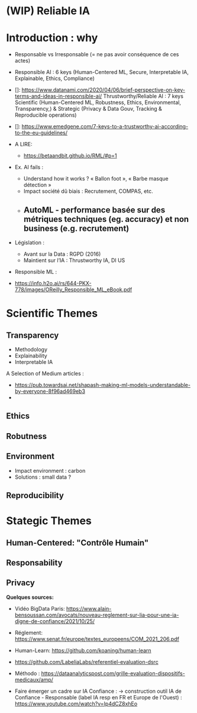 # (WIP) Reliable IA

# Introduction : why

* Responsable vs Irresponsable (= ne pas avoir conséquence de ces actes)
* Responsible AI : 6 keys (Human-Centered ML, Secure, Interpretable IA, Explainable, Ethics, Compliance)
* []: https://www.datanami.com/2020/04/06/brief-perspective-on-key-terms-and-ideas-in-responsible-ai/
Thrustworthy/Reliable AI : 7 keys Scientific (Human-Centered ML, Robustness,  Ethics, Environmental, Transparency,) & Strategic (Privacy & Data Gouv, Tracking & Reproducible operations)
* []: https://www.emedgene.com/7-keys-to-a-trustworthy-ai-according-to-the-eu-guidelines/


* A LIRE: 
    - https://betaandbit.github.io/RML/#p=1


* Ex. AI fails : 
	- Understand how it works ? « Ballon foot »,  « Barbe masque détection »
	- Impact société dû biais : Recrutement, COMPAS, etc. 
	- AutoML - performance basée sur des métriques techniques (eg. accuracy) et non business (e.g. recrutement)
		- 
* Législation : 
	- Avant sur la Data : RGPD (2016)
	- Maintient sur l’IA : Thrustworthy IA, DI US

* Responsible ML : 
- https://info.h2o.ai/rs/644-PKX-778/images/OReilly_Responsible_ML_eBook.pdf


# Scientific Themes


## Transparency

- Methodology
- Explainability
- Interpretable IA 

A Selection of Medium articles : 
- https://pub.towardsai.net/shapash-making-ml-models-understandable-by-everyone-8f96ad469eb3
- 


## Ethics


## Robutness


## Environment

- Impact environment : carbon
- Solutions : small data ?


## Reproducibility



# Stategic Themes


## Human-Centered: "Contrôle Humain"
## Responsability
## Privacy


**Quelques sources:**

* Vidéo BigData Paris: https://www.alain-bensoussan.com/avocats/nouveau-reglement-sur-lia-pour-une-ia-digne-de-confiance/2021/10/25/
* Réglement: https://www.senat.fr/europe/textes_europeens/COM_2021_206.pdf
* Human-Learn: https://github.com/koaning/human-learn
* https://github.com/LabeliaLabs/referentiel-evaluation-dsrc
* Méthodo : https://dataanalyticspost.com/grille-evaluation-dispositifs-medicaux/amp/

* Faire émerger un cadre sur IA Confiance : -> construction outil IA de Confiance - Responsable (label IA resp en FR et Europe de l'Ouest) : https://www.youtube.com/watch?v=Ip4dCZ8xhEo